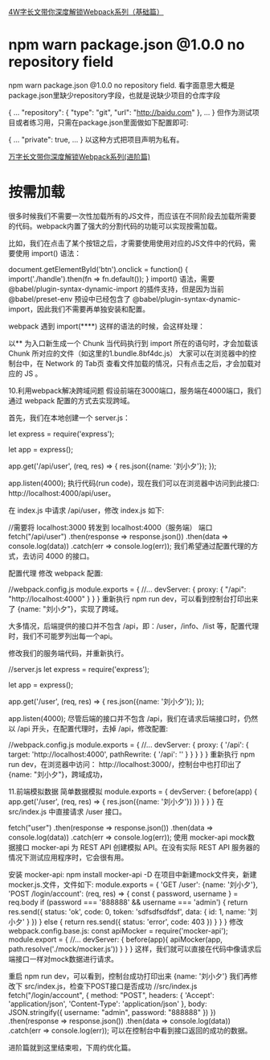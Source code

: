 [4W字长文带你深度解锁Webpack系列（基础篇）](https://segmentfault.com/a/1190000021953371)

# npm warn package.json @1.0.0 no repository field

npm warn package.json @1.0.0 no repository field.
看字面意思大概是package.json里缺少repository字段，也就是说缺少项目的仓库字段

{
    ...
    "repository": {
        "type": "git",
        "url": "http://baidu.com"
    },
    ...
}
但作为测试项目或者练习用，只需在package.json里面做如下配置即可:

{
    ...
    "private": true,
    ...
}
以这种方式把项目声明为私有。


[万字长文带你深度解锁Webpack系列(进阶篇)](https://segmentfault.com/a/1190000022041106)

# 按需加载
很多时候我们不需要一次性加载所有的JS文件，而应该在不同阶段去加载所需要的代码。webpack内置了强大的分割代码的功能可以实现按需加载。

比如，我们在点击了某个按钮之后，才需要使用使用对应的JS文件中的代码，需要使用 import() 语法：

document.getElementById('btn').onclick = function() {
    import('./handle').then(fn => fn.default());
}
import() 语法，需要 @babel/plugin-syntax-dynamic-import 的插件支持，但是因为当前 @babel/preset-env 预设中已经包含了 @babel/plugin-syntax-dynamic-import，因此我们不需要再单独安装和配置。

webpack 遇到 import(****) 这样的语法的时候，会这样处理：

以** 为入口新生成一个 Chunk
当代码执行到 import 所在的语句时，才会加载该 Chunk 所对应的文件（如这里的1.bundle.8bf4dc.js）
大家可以在浏览器中的控制台中，在 Network 的 Tab页 查看文件加载的情况，只有点击之后，才会加载对应的 JS 。





10.利用webpack解决跨域问题
假设前端在3000端口，服务端在4000端口，我们通过 webpack 配置的方式去实现跨域。

首先，我们在本地创建一个 server.js：

let express = require('express');

let app = express();

app.get('/api/user', (req, res) => {
    res.json({name: '刘小夕'});
});

app.listen(4000);
执行代码(run code)，现在我们可以在浏览器中访问到此接口: http://localhost:4000/api/user。

在 index.js 中请求 /api/user，修改 index.js 如下:

//需要将 localhost:3000 转发到 localhost:4000（服务端） 端口
fetch("/api/user")
    .then(response => response.json())
    .then(data => console.log(data))
    .catch(err => console.log(err));
我们希望通过配置代理的方式，去访问 4000 的接口。

配置代理
修改 webpack 配置:

//webpack.config.js
module.exports = {
    //...
    devServer: {
        proxy: {
            "/api": "http://localhost:4000"
        }
    }
}
重新执行 npm run dev，可以看到控制台打印出来了 {name: "刘小夕"}，实现了跨域。

大多情况，后端提供的接口并不包含 /api，即：/user，/info、/list 等，配置代理时，我们不可能罗列出每一个api。

修改我们的服务端代码，并重新执行。

//server.js
let express = require('express');

let app = express();

app.get('/user', (req, res) => {
    res.json({name: '刘小夕'});
});

app.listen(4000);
尽管后端的接口并不包含 /api，我们在请求后端接口时，仍然以 /api 开头，在配置代理时，去掉 /api，修改配置:

//webpack.config.js
module.exports = {
    //...
    devServer: {
        proxy: {
            '/api': {
                target: 'http://localhost:4000',
                pathRewrite: {
                    '/api': ''
                }
            }
        }
    }
}
重新执行 npm run dev，在浏览器中访问： http://localhost:3000/，控制台中也打印出了{name: "刘小夕"}，跨域成功，

11.前端模拟数据
简单数据模拟
module.exports = {
    devServer: {
        before(app) {
            app.get('/user', (req, res) => {
                res.json({name: '刘小夕'})
            })
        }
    }
}
在 src/index.js 中直接请求 /user 接口。

fetch("user")
    .then(response => response.json())
    .then(data => console.log(data))
    .catch(err => console.log(err));
使用 mocker-api mock数据接口
mocker-api 为 REST API 创建模拟 API。在没有实际 REST API 服务器的情况下测试应用程序时，它会很有用。

安装 mocker-api:
npm install mocker-api -D
在项目中新建mock文件夹，新建 mocker.js.文件，文件如下:
module.exports = {
    'GET /user': {name: '刘小夕'},
    'POST /login/account': (req, res) => {
        const { password, username } = req.body
        if (password === '888888' && username === 'admin') {
            return res.send({
                status: 'ok',
                code: 0,
                token: 'sdfsdfsdfdsf',
                data: { id: 1, name: '刘小夕' }
            })
        } else {
            return res.send({ status: 'error', code: 403 })
        }
    }
}
修改 webpack.config.base.js:
const apiMocker = require('mocker-api');
module.export = {
    //...
    devServer: {
        before(app){
            apiMocker(app, path.resolve('./mock/mocker.js'))
        }
    }
}
这样，我们就可以直接在代码中像请求后端接口一样对mock数据进行请求。

重启 npm run dev，可以看到，控制台成功打印出来 {name: '刘小夕'}
我们再修改下 src/index.js，检查下POST接口是否成功
//src/index.js
fetch("/login/account", {
    method: "POST",
    headers: {
        'Accept': 'application/json',
        'Content-Type': 'application/json'
    },
    body: JSON.stringify({
        username: "admin",
        password: "888888"
    })
})
    .then(response => response.json())
    .then(data => console.log(data))
    .catch(err => console.log(err));
可以在控制台中看到接口返回的成功的数据。

进阶篇就到这里结束啦，下周约优化篇。
